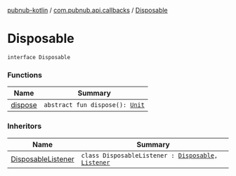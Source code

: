 [pubnub-kotlin](../../index.md) / [com.pubnub.api.callbacks](../index.md) / [Disposable](./index.md)

# Disposable

`interface Disposable`

### Functions

| Name | Summary |
|---|---|
| [dispose](dispose.md) | `abstract fun dispose(): `[`Unit`](https://kotlinlang.org/api/latest/jvm/stdlib/kotlin/-unit/index.html) |

### Inheritors

| Name | Summary |
|---|---|
| [DisposableListener](../-disposable-listener/index.md) | `class DisposableListener : `[`Disposable`](./index.md)`, `[`Listener`](../-listener.md) |
